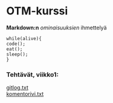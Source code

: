 # OTM-kurssi

**Markdown:n** *ominaisuuksien* ihmettelyä

```
while(alive){
code();
eat();
sleep();
}
```
### Tehtävät, viikko1:  
[gitlog.txt](https://github.com/sokkanen/ot-harjoitustyo/blob/master/laskarit/viikko1/gitlog.txt)  
[komentorivi.txt](https://github.com/sokkanen/ot-harjoitustyo/blob/master/laskarit/viikko1/komentorivi.txt)


